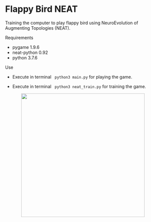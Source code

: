 # Flappy Bird NEAT

Training the computer to play flappy bird using NeuroEvolution of Augmenting Topologies (NEAT).

Requirements
* pygame 1.9.6
* neat-python 0.92
* python 3.7.6

Use
* Execute in terminal ``` python3 main.py``` for playing the game.

* Execute in terminal ``` python3 neat_train.py``` for training the game. 


<p align="center"><img src="images/flappy-bird-run.gif" width="400px"></p>
